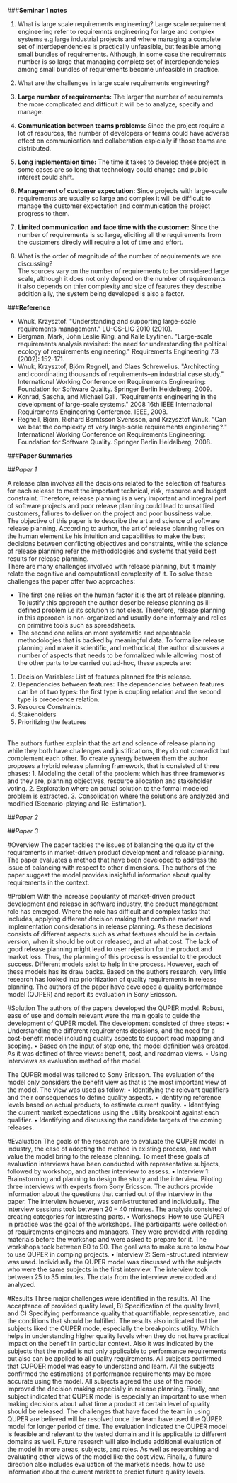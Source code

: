 ###**Seminar 1 notes** <br/> 

1. What is large scale requirements engineering?
 Large scale requirement engineering refer to requiremnts engineering for large and complex systems e.g large industrial projects and where managing a complete set of interdependencies is practically unfeasible, but feasible among small bundles of requirements. Although, in some case the requiremnts number is so large that managing complete set of interdependencies among small bundles of requirements become unfeasible in practice.
 
2. What are the challenges in large scale requirements engineering?
 1. **Large number of requirements:** The larger the number of requiremnts the more complicated and difficult it will be to analyze, specify and manage.
 2. **Communication between teams problems:** Since the project require a lot of resources, the number of developers or teams could have adverse effect on communication and collaberation espicially if those teams are distributed.
 3. **Long implementaion time:** The time it takes to develop these project in some cases are so long that technology could change and public interest could shift.
 4. **Management of customer expectation:** Since projects with large-scale requirements are usually so large and complex it will be difficult to manage the customer expectation and communication the project progress to them.
 5. **Limited communication and face time with the customer:** Since the number of requirements is so large, eliciting all the requirements from the customers direcly will require a lot of time and effort.
 
3. What is the order of magnitude of the number of requirements we are discussing?  <br/> 
 The sources vary on the number of requirements to be considered large scale, although it does not only depend on the number of requirements it also depends on thier complexity and size of features they describe additionially, the system being developed is also a factor.

###**Reference**
* Wnuk, Krzysztof. "Understanding and supporting large-scale requirements management." LU-CS-LIC 2010 (2010).
* Bergman, Mark, John Leslie King, and Kalle Lyytinen. "Large-scale requirements analysis revisited: the need for understanding the political ecology of requirements engineering." Requirements Engineering 7.3 (2002): 152-171.
* Wnuk, Krzysztof, Björn Regnell, and Claes Schrewelius. "Architecting and coordinating thousands of requirements–an industrial case study." International Working Conference on Requirements Engineering: Foundation for Software Quality. Springer Berlin Heidelberg, 2009.
* Konrad, Sascha, and Michael Gall. "Requirements engineering in the development of large-scale systems." 2008 16th IEEE International Requirements Engineering Conference. IEEE, 2008.
* Regnell, Björn, Richard Berntsson Svensson, and Krzysztof Wnuk. "Can we beat the complexity of very large-scale requirements engineering?." International Working Conference on Requirements Engineering: Foundation for Software Quality. Springer Berlin Heidelberg, 2008.


###**Paper Summaries**

##*Paper 1*

A release plan involves all the decisions related to the selection of features for each release to meet the important technical, risk, resource and budget constraint. Therefore, release planning is a very important and integral part of software projects and poor release planning could lead to unsatified customers, faliures to deliver on the project and poor bussiness value. 
<br/>
The objective of this paper is to describe the art and science of software release planning. According to aurhor, the art of release planning relies on the human element i.e his intuition and capabilities to make the best decisions between conflicting objectives and constraints, while the science of release planning refer the methodologies and systems that yeild best results for release planning.
<br/>
There are many challenges involved with release planning, but it mainly relate the cognitive and computational complexity of it.
To solve these challenges the paper offer two approaches:
* The first one relies on the human factor it is the art of release planning.
 To justify this approach the author describe release planning as ill-defined problem i.e its solution is not clear. Therefore, release planning in this approach is non-organized and usually done informaly and relies on primitive tools such as spreadsheets.
* The second one relies on more systematic and repeateable methodologies that is backed by meaningful data.
 To formalize release planning and make it scientific, and methodical, the author discusses a number of aspects that needs to be formalized while allowing most of the other parts to be carried out ad-hoc, these aspects are:
 1. Decision Variables: List of features planned for this release.
 2.	Dependencies between features: The dependencies between features can be of two types: the first type is coupling relation and the second type is precedence relation.
 3.	Resource Constraints.
 4.	Stakeholders
 5.	Prioritizing the features


<br/>
The authors further explain that the art and science of release planning while they both have challenges and justifications, they do not conradict but complement each other. To create synergy between them the author proposes a hybrid release planning framework, that is consisted of three phases:
 1. Modeling the detail of the problem: which has three frameworks and they are, planning objectives, resource allocation and stakeholder voting.
 2.	Exploration where an actual solution to the formal modeled problem is extracted.
 3.	Consolidation where the solutions are analyzed and modified (Scenario-playing and Re-Estimation).

<br/>

##*Paper 2*

##*Paper 3*

#Overview
The paper tackles the issues of balancing the quality of the requirements in market-driven product development and release planning. The paper evaluates a method that have been developed to address the issue of balancing with respect to other dimensions. The authors of the paper suggest the model provides insightful information about quality requirements in the context.

#Problem
With the increase popularity of market-driven product development and release in software industry, the product management role has emerged. Where the role has difficult and complex tasks that includes, applying different decision making that combine market and implementation considerations in release planning. As these decisions consists of different aspects such as what features should be in certain version, when it should be out or released, and at what cost. The lack of good release planning might lead to user rejection for the product and market loss. Thus, the planning of this process is essential to the product success.
Different models exist to help in the process. However, each of these models has its draw backs. Based on the authors research, very little research has looked into prioritization of quality requirements in release planning. The authors of the paper have developed a quality performance model (QUPER) and report its evaluation in Sony Ericsson.

#Solution 
The authors of the papers developed the QUPER model. Robust, ease of use and domain relevant were the main goals to guide the development of QUPER model. The development consisted of three steps:
•	Understanding the different requirements decisions, and the need for a cost-benefit model including quality aspects to support road mapping and scoping.
•	Based on the input of step one, the model definition was created. As it was defined of three views: benefit, cost, and roadmap views.
•	Using interviews as evaluation method of the model.

The QUPER model was tailored to Sony Ericsson. The evaluation of the model only considers the benefit view as that is the most important view of the model. The view was used as follow:
•	Identifying the relevant qualifiers and their consequences to define quality aspects.
•	Identifying reference levels based on actual products, to estimate current quality.
•	Identifying the current market expectations using the utility breakpoint against each qualifier.
•	Identifying and discussing the candidate targets of the coming releases.

#Evaluation
The goals of the research are to evaluate the QUPER model in industry, the ease of adopting the method in existing process, and what value the model bring to the release planning. To meet these goals of evaluation interviews have been conducted with representative subjects, followed by workshop, and another interview to assess.
•	Interview 1: Brainstorming and planning to design the study and the interview. Piloting three interviews with experts from Sony Ericsson. The authors provide information about the questions that carried out of the interview in the paper. The interview however, was semi-structured and individually. The interview sessions took between 20 – 40 minutes.  The analysis consisted of creating categories for interesting parts.
•	Workshops: How to use QUPER in practice was the goal of the workshops. The participants were collection of requirements engineers and managers. They were provided with reading materials before the workshop and were asked to prepare for it. The workshops took between 60 to 90. The goal was to make sure to know how to use QUPER in comping projects.
•	Interview 2: Semi-structured interview was used. Individually the QUPER model was discussed with the subjects who were the same subjects in the first interview. The interview took between 25 to 35 minutes. The data from the interview were coded and analyzed.

#Results
Three major challenges were identified in the results. A) The acceptance of provided quality level, B) Specification of the quality level, and C) Specifying performance quality that quantifiable, representative, and the conditions that should be fulfilled.
The results also indicated that the subjects liked the QUPER mode, especially the breakpoints utility. Which helps in understanding higher quality levels when they do not have practical impact on the benefit in particular context. Also it was indicated by the subjects that the model is not only applicable to performance requirements but also can be applied to all quality requirements. All subjects confirmed that CUPOER model was easy to understand and learn. All the subjects confirmed the estimations of performance requirements may be more accurate using the model. All subjects agreed the use of the model improved the decision making especially in release planning. Finally, one subject indicated that QUPER model is especially an important to use when making decisions about what time a product at certain level of quality should be released.
The challenges that have faced the team in using QUPER are believed will be resolved once the team have used the QUPER model for longer period of time. The evaluation indicated the QUPER model is feasible and relevant to the tested domain and it is applicable to different domains as well. Future research will also include additional evaluation of the model in more areas, subjects, and roles. As well as researching and evaluating other views of the model like the cost view. Finally, a future direction also includes evaluation of the market’s needs, how to use information about the current market to predict future quality levels.
